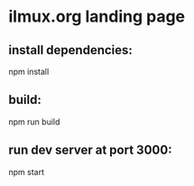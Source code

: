 # ilmux.org landing page

install dependencies:
---------------------
npm install

build:
------
npm run build

run dev server at port 3000:
----------------------------
npm start
